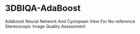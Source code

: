 # 3DBIQA-AdaBoost
 Adaboost Neural Network And Cyclopean View For No-reference Stereoscopic Image Quality Assessment
